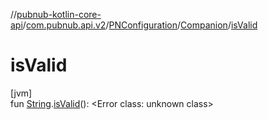 //[pubnub-kotlin-core-api](../../../../index.md)/[com.pubnub.api.v2](../../index.md)/[PNConfiguration](../index.md)/[Companion](index.md)/[isValid](is-valid.md)

# isValid

[jvm]\
fun [String](https://kotlinlang.org/api/latest/jvm/stdlib/kotlin-stdlib/kotlin/-string/index.html).[isValid](is-valid.md)(): <!---  GfmCommand {"@class":"org.jetbrains.dokka.gfm.ResolveLinkGfmCommand","dri":{"packageName":"","classNames":"<Error class: unknown class>","callable":null,"target":{"@class":"org.jetbrains.dokka.links.PointingToDeclaration"},"extra":null}} --->&lt;Error class: unknown class&gt;<!--- --->
